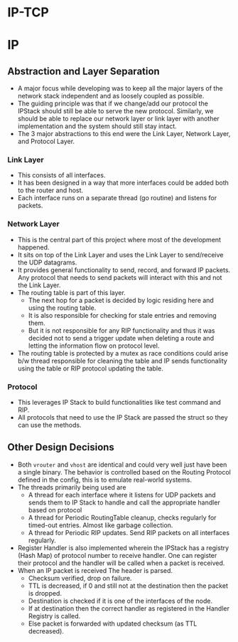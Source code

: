 # IP-TCP

# IP

## Abstraction and Layer Separation
- A major focus while developing was to keep all the major layers of the network stack independent and as loosely coupled as possible.
- The guiding principle was that if we change/add our protocol the IPStack should still be able to serve the new protocol. Similarly, we should be able to replace our network layer or link layer with another implementation and the system should still stay intact.
- The 3 major abstractions to this end were the Link Layer, Network Layer, and Protocol Layer.

### Link Layer
- This consists of all interfaces.
- It has been designed in a way that more interfaces could be added both to the router and host.
- Each interface runs on a separate thread (go routine) and listens for packets.

### Network Layer
- This is the central part of this project where most of the development happened.
- It sits on top of the Link Layer and uses the Link Layer to send/receive the UDP datagrams.
- It provides general functionality to send, record, and forward IP packets. Any protocol that needs to send packets will interact with this and not the Link Layer.
- The routing table is part of this layer.
    - The next hop for a packet is decided by logic residing here and using the routing table.
    - It is also responsible for checking for stale entries and removing them.
    - But it is not responsible for any RIP functionality and thus it was decided not to send a trigger update when deleting a route and letting the information flow on protocol level.
- The routing table is protected by a mutex as race conditions could arise b/w thread responsible for cleaning the table and IP sends functionality using the table or RIP protocol updating the table.

### Protocol
- This leverages IP Stack to build functionalities like test command and RIP.
- All protocols that need to use the IP Stack are passed the struct so they can use the methods.

## Other Design Decisions
- Both `vrouter` and `vhost` are identical and could very well just have been a single binary. The behavior is controlled based on the Routing Protocol defined in the config, this is to emulate real-world systems.
- The threads primarily being used are
    - A thread for each interface where it listens for UDP packets and sends them to IP Stack to handle and call the appropriate handler based on protocol
    - A thread for Periodic RoutingTable cleanup, checks regularly for timed-out entries. Almost like garbage collection.
    - A thread for Periodic RIP updates. Send RIP packets on all interfaces regularly.
- Register Handler is also implemented wherein the IPStack has a registry (Hash Map) of protocol number to receive handler. One can register their protocol and the handler will be called when a packet is received.
- When an IP packet is received
    The header is parsed.
    - Checksum verified, drop on failure.
    - TTL is decreased, if 0 and still not at the destination then the packet is dropped.
    - Destination is checked if it is one of the interfaces of the node.
    - If at destination then the correct handler as registered in the Handler Registry is called.
    - Else packet is forwarded with updated checksum (as TTL decreased).